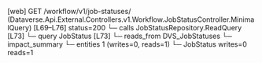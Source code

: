 [web] GET /workflow/v1/job-statuses/  (Dataverse.Api.External.Controllers.v1.Workflow.JobStatusController.MinimalQuery)  [L69–L76] status=200
  └─ calls JobStatusRepository.ReadQuery [L73]
  └─ query JobStatus [L73]
    └─ reads_from DVS_JobStatuses
  └─ impact_summary
    └─ entities 1 (writes=0, reads=1)
      └─ JobStatus writes=0 reads=1

